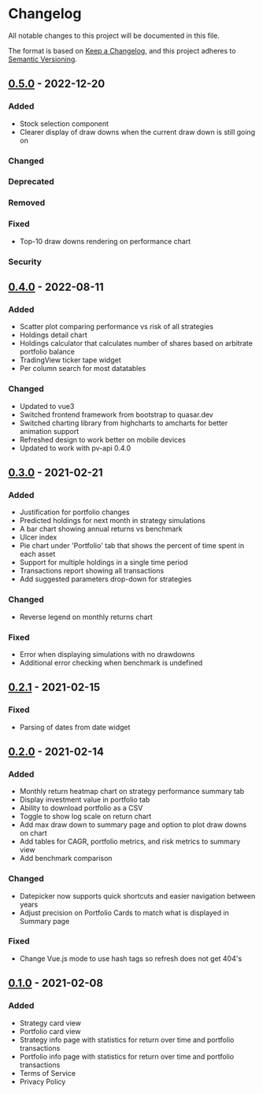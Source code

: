 # Changelog
All notable changes to this project will be documented in this file.

The format is based on [Keep a Changelog](https://keepachangelog.com/en/1.0.0/),
and this project adheres to [Semantic Versioning](https://semver.org/spec/v2.0.0.html).

## [0.5.0] - 2022-12-20
### Added
- Stock selection component
- Clearer display of draw downs when the current draw down is still going on

### Changed

### Deprecated

### Removed

### Fixed
- Top-10 draw downs rendering on performance chart

### Security

## [0.4.0] - 2022-08-11
### Added
- Scatter plot comparing performance vs risk of all strategies
- Holdings detail chart
- Holdings calculator that calculates number of shares based on arbitrate portfolio balance
- TradingView ticker tape widget
- Per column search for most datatables

### Changed
- Updated to vue3
- Switched frontend framework from bootstrap to quasar.dev
- Switched charting library from highcharts to amcharts for better animation support
- Refreshed design to work better on mobile devices
- Updated to work with pv-api 0.4.0

## [0.3.0] - 2021-02-21
### Added
- Justification for portfolio changes
- Predicted holdings for next month in strategy simulations
- A bar chart showing annual returns vs benchmark
- Ulcer index
- Pie chart under 'Portfolio' tab that shows the percent of time spent in each asset
- Support for multiple holdings in a single time period
- Transactions report showing all transactions
- Add suggested parameters drop-down for strategies

### Changed
- Reverse legend on monthly returns chart

### Fixed
- Error when displaying simulations with no drawdowns
- Additional error checking when benchmark is undefined

## [0.2.1] - 2021-02-15
### Fixed
- Parsing of dates from date widget

## [0.2.0] - 2021-02-14
### Added
- Monthly return heatmap chart on strategy performance summary tab
- Display investment value in portfolio tab
- Ability to download portfolio as a CSV
- Toggle to show log scale on return chart
- Add max draw down to summary page and option to plot draw downs on chart
- Add tables for CAGR, portfolio metrics, and risk metrics to summary view
- Add benchmark comparison

### Changed
- Datepicker now supports quick shortcuts and easier navigation between years
- Adjust precision on Portfolio Cards to match what is displayed in Summary page

### Fixed
- Change Vue.js mode to use hash tags so refresh does not get 404's

## [0.1.0] - 2021-02-08
### Added
- Strategy card view
- Portfolio card view
- Strategy info page with statistics for return over time and portfolio transactions
- Portfolio info page with statistics for return over time and portfolio transactions
- Terms of Service
- Privacy Policy

[0.5.0]: https://github.com/penny-vault/frontend/releases/tag/v0.5.0
[0.4.0]: https://github.com/penny-vault/frontend/releases/tag/v0.4.0
[0.3.0]: https://github.com/penny-vault/frontend/releases/tag/v0.3.0
[0.2.1]: https://github.com/penny-vault/frontend/releases/tag/v0.2.1
[0.2.0]: https://github.com/penny-vault/frontend/releases/tag/v0.2.0
[0.1.0]: https://github.com/penny-vault/frontend/releases/tag/v0.1.0
